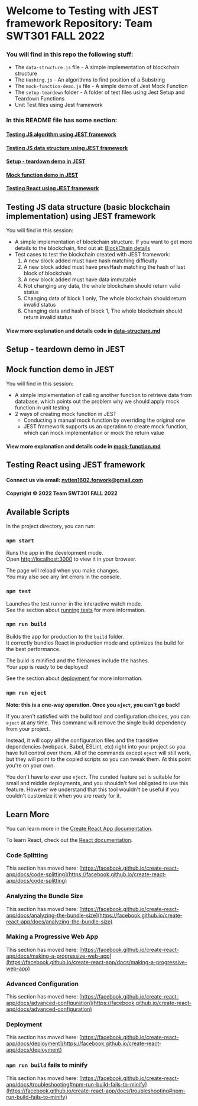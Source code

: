# Welcome to Testing with JEST framework Repository: Team SWT301 FALL 2022

### You will find in this repo the following stuff:

* The `data-structure.js` file - A simple implementation of blockchain structure
* The `Hashing.js` - An algorithms to find position of a Substring
* The `mock-function-demo.js` file - A simple demo of Jest Mock Function
* The `setup-teardown` folder - A folder of test files using Jest Setup and Teardown Functions
* Unit Test files using Jest framework

### In this README file has some section:
#### [Testing JS algorithm using JEST framework](https://github.com/viettien1602/swt301-testing-with-jest#testing-js-algorithm-using-jest-framework)
#### [Testing JS data structure using JEST framework](https://github.com/viettien1602/swt301-testing-with-jest#testing-js-data-structure-basic-blockchain-implementation-using-jest-framework)
#### [Setup - teardown demo in JEST](https://github.com/viettien1602/swt301-testing-with-jest#setup---teardown-demo-in-jest)
#### [Mock function demo in JEST](https://github.com/viettien1602/swt301-testing-with-jest#mock-function-demo-in-jest)
#### [Testing React using JEST framework](https://github.com/viettien1602/swt301-testing-with-jest#testing-react-using-jest-framework)

## Testing JS data structure (basic blockchain implementation) using JEST framework
You will find in this session:
* A simple implementation of blockchain structure. If you want to get more details to the blockchain, find out at: [BlockChain details](https://youtube.com/playlist?list=PLzvRQMJ9HDiTqZmbtFisdXFxul5k0F-Q4)
* Test cases to test the blockchain created with JEST framework:
    1. A new block added must have hash matching difficulty
    2. A new block added must have prevHash matching the hash of last block of blockchain
    3. A new block added must have data immutable
    4. Not changing any data, the whole blockchain should return valid status
    5. Changing data of block 1 only, The whole blockchain should return invalid status
    6. Changing data and hash of block 1, The whole blockchain should return invalid status
#### View more explanation and details code in [data-structure.md](https://github.com/viettien1602/swt301-testing-with-jest/blob/main/testing-js/readme-details/data-structure.md)

## Setup - teardown demo in JEST


## Mock function demo in JEST
You will find in this session:
* A simple implementation of calling another function to retrieve data from database, which points out the problem why we should apply mock function in unit testing
* 2 ways of creating mock function in JEST
    * Conducting a manual mock function by overriding the original one
    * JEST framework supports us an operation to create mock function, which can mock implementation or mock the return value
#### View more explanation and details code in [mock-function.md](https://github.com/viettien1602/swt301-testing-with-jest/blob/main/testing-js/readme-details/mock-function.md)


## Testing React using JEST framework



#### Connect us via email: nvtien1602.forwork@gmail.com

#### Copyright &#169; 2022 Team SWT301 FALL 2022

















## Available Scripts

In the project directory, you can run:

### `npm start`

Runs the app in the development mode.\
Open [http://localhost:3000](http://localhost:3000) to view it in your browser.

The page will reload when you make changes.\
You may also see any lint errors in the console.

### `npm test`

Launches the test runner in the interactive watch mode.\
See the section about [running tests](https://facebook.github.io/create-react-app/docs/running-tests) for more information.

### `npm run build`

Builds the app for production to the `build` folder.\
It correctly bundles React in production mode and optimizes the build for the best performance.

The build is minified and the filenames include the hashes.\
Your app is ready to be deployed!

See the section about [deployment](https://facebook.github.io/create-react-app/docs/deployment) for more information.

### `npm run eject`

**Note: this is a one-way operation. Once you `eject`, you can't go back!**

If you aren't satisfied with the build tool and configuration choices, you can `eject` at any time. This command will remove the single build dependency from your project.

Instead, it will copy all the configuration files and the transitive dependencies (webpack, Babel, ESLint, etc) right into your project so you have full control over them. All of the commands except `eject` will still work, but they will point to the copied scripts so you can tweak them. At this point you're on your own.

You don't have to ever use `eject`. The curated feature set is suitable for small and middle deployments, and you shouldn't feel obligated to use this feature. However we understand that this tool wouldn't be useful if you couldn't customize it when you are ready for it.

## Learn More

You can learn more in the [Create React App documentation](https://facebook.github.io/create-react-app/docs/getting-started).

To learn React, check out the [React documentation](https://reactjs.org/).

### Code Splitting

This section has moved here: [https://facebook.github.io/create-react-app/docs/code-splitting](https://facebook.github.io/create-react-app/docs/code-splitting)

### Analyzing the Bundle Size

This section has moved here: [https://facebook.github.io/create-react-app/docs/analyzing-the-bundle-size](https://facebook.github.io/create-react-app/docs/analyzing-the-bundle-size)

### Making a Progressive Web App

This section has moved here: [https://facebook.github.io/create-react-app/docs/making-a-progressive-web-app](https://facebook.github.io/create-react-app/docs/making-a-progressive-web-app)

### Advanced Configuration

This section has moved here: [https://facebook.github.io/create-react-app/docs/advanced-configuration](https://facebook.github.io/create-react-app/docs/advanced-configuration)

### Deployment

This section has moved here: [https://facebook.github.io/create-react-app/docs/deployment](https://facebook.github.io/create-react-app/docs/deployment)

### `npm run build` fails to minify

This section has moved here: [https://facebook.github.io/create-react-app/docs/troubleshooting#npm-run-build-fails-to-minify](https://facebook.github.io/create-react-app/docs/troubleshooting#npm-run-build-fails-to-minify)
